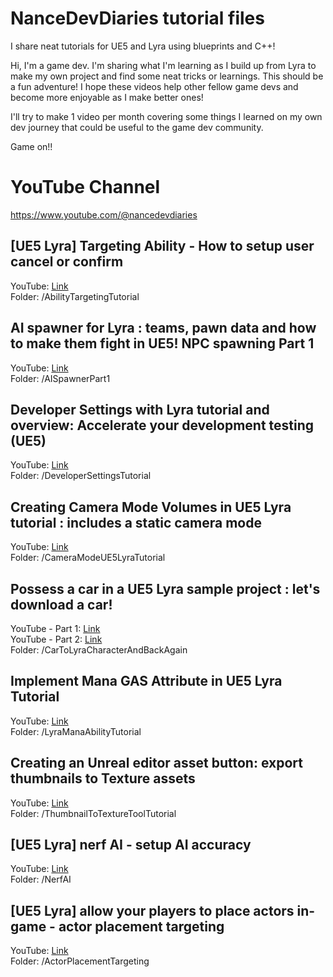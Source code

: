 # NanceDevDiaries tutorial files
I share neat tutorials for UE5 and Lyra using blueprints and C++!

Hi, I'm a game dev. I'm sharing what I'm learning as I build up from Lyra to make my own project and find some neat tricks or learnings. This should be a fun adventure! I hope these videos help other fellow game devs and become more enjoyable as I make better ones!

I'll try to make 1 video per month covering some things I learned on my own dev journey that could be useful to the game dev community. 

Game on!!

# YouTube Channel
https://www.youtube.com/@nancedevdiaries


## [UE5 Lyra] Targeting Ability - How to setup user cancel or confirm
YouTube: [Link](https://www.youtube.com/watch?v=shnPpuRGkuw)  
Folder: /AbilityTargetingTutorial

## AI spawner for Lyra : teams, pawn data and how to make them fight in UE5! NPC spawning Part 1
YouTube: [Link](https://www.youtube.com/watch?v=lzrZJpSqL2U)  
Folder: /AISpawnerPart1

## Developer Settings with Lyra tutorial and overview: Accelerate your development testing (UE5)
YouTube: [Link](https://www.youtube.com/watch?v=UEWU6dlfKiMU)  
Folder: /DeveloperSettingsTutorial

## Creating Camera Mode Volumes in UE5 Lyra tutorial : includes a static camera mode
YouTube: [Link](https://www.youtube.com/watch?v=6q3HAlBkccc)  
Folder: /CameraModeUE5LyraTutorial

## Possess a car in a UE5 Lyra sample project : let's download a car!
YouTube - Part 1: [Link](https://www.youtube.com/watch?v=zF2uyCrvJA8)  
YouTube - Part 2: [Link](https://www.youtube.com/watch?v=YeFmAaONPs4)  
Folder: /CarToLyraCharacterAndBackAgain

## Implement Mana GAS Attribute in UE5 Lyra Tutorial
YouTube: [Link](https://www.youtube.com/watch?v=bwg1yspDKg0)  
Folder: /LyraManaAbilityTutorial

## Creating an Unreal editor asset button: export thumbnails to Texture assets
YouTube: [Link](https://www.youtube.com/watch?v=3M6trkga4Ho)  
Folder: /ThumbnailToTextureToolTutorial

## [UE5 Lyra] nerf AI - setup AI accuracy
YouTube: [Link](https://www.youtube.com/watch?v=vlfpgXo3cMc)  
Folder: /NerfAI

## [UE5 Lyra] allow your players to place actors in-game - actor placement targeting
YouTube: [Link](https://www.youtube.com/watch?v=YDk5Zoh5u9g)  
Folder: /ActorPlacementTargeting